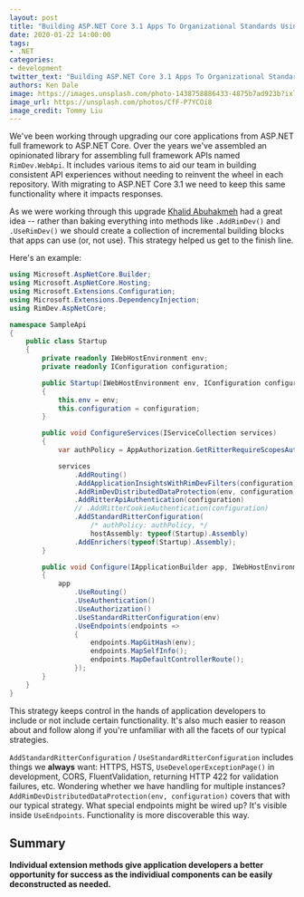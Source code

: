 ```yaml
---
layout: post
title: "Building ASP.NET Core 3.1 Apps To Organizational Standards Using Extension Methods"
date: 2020-01-22 14:00:00
tags:
- .NET
categories:
- development
twitter_text: "Building ASP.NET Core 3.1 Apps To Organizational Standards Using Extension Methods"
authors: Ken Dale
image: https://images.unsplash.com/photo-1438758886433-4875b7ad923b?ixlib=rb-1.2.1&ixid=eyJhcHBfaWQiOjEyMDd9&auto=format&fit=crop&w=1000&q=80
image_url: https://unsplash.com/photos/CfF-P7YCOi8
image_credit: Tommy Liu
---
```


We've been working through upgrading our core applications from ASP.NET full framework to ASP.NET Core. Over the years we've assembled an opinionated library for assembling full framework APIs named `RimDev.WebApi`. It includes various items to aid our team in building consistent API experiences without needing to reinvent the wheel in each repository. With migrating to ASP.NET Core 3.1 we need to keep this same functionality where it impacts responses.

As we were working through this upgrade [Khalid Abuhakmeh](/authors/khalid-abuhakmeh/) had a great idea -- rather than baking everything into methods like `.AddRimDev()` and `.UseRimDev()` we should create a collection of incremental building blocks that apps can use (or, not use). This strategy helped us get to the finish line.

Here's an example:

```csharp
using Microsoft.AspNetCore.Builder;
using Microsoft.AspNetCore.Hosting;
using Microsoft.Extensions.Configuration;
using Microsoft.Extensions.DependencyInjection;
using RimDev.AspNetCore;

namespace SampleApi
{
    public class Startup
    {
        private readonly IWebHostEnvironment env;
        private readonly IConfiguration configuration;

        public Startup(IWebHostEnvironment env, IConfiguration configuration)
        {
            this.env = env;
            this.configuration = configuration;
        }

        public void ConfigureServices(IServiceCollection services)
        {
            var authPolicy = AppAuthorization.GetRitterRequireScopesAuthorizationPolicy(configuration);

            services
                .AddRouting()
                .AddApplicationInsightsWithRimDevFilters(configuration)
                .AddRimDevDistributedDataProtection(env, configuration)
                .AddRitterApiAuthentication(configuration)
                // .AddRitterCookieAuthentication(configuration)
                .AddStandardRitterConfiguration(
                    /* authPolicy: authPolicy, */
                    hostAssembly: typeof(Startup).Assembly)
                .AddEnrichers(typeof(Startup).Assembly);
        }

        public void Configure(IApplicationBuilder app, IWebHostEnvironment env)
        {
            app
                .UseRouting()
                .UseAuthentication()
                .UseAuthorization()
                .UseStandardRitterConfiguration(env)
                .UseEndpoints(endpoints =>
                {
                    endpoints.MapGitHash(env);
                    endpoints.MapSelfInfo();
                    endpoints.MapDefaultControllerRoute();
                });
        }
    }
}
```

This strategy keeps control in the hands of application developers to include or not include certain functionality. It's also much easier to reason about and follow along if you're unfamiliar with all the facets of our typical strategies.

`AddStandardRitterConfiguration` / `UseStandardRitterConfiguration` includes things we **always** want: HTTPS, HSTS, `UseDeveloperExceptionPage()` in development, CORS, FluentValidation, returning HTTP 422 for validation failures, etc. Wondering whether we have handling for multiple instances? `AddRimDevDistributedDataProtection(env, configuration)` covers that with our typical strategy. What special endpoints might be wired up? It's visible inside `UseEndpoints`. Functionality is more discoverable this way.

## Summary

**Individual extension methods give application developers a better opportunity for success as the individiual components can be easily deconstructed as needed.**
